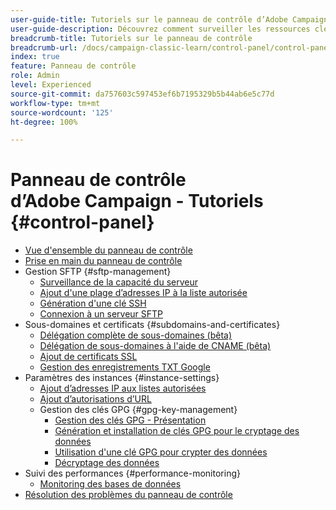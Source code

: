 ```yaml
---
user-guide-title: Tutoriels sur le panneau de contrôle d’Adobe Campaign
user-guide-description: Découvrez comment surveiller les ressources clés de vos instances Adobe Campaign et effectuer des tâches administratives dans le panneau de contrôle.
breadcrumb-title: Tutoriels sur le panneau de contrôle
breadcrumb-url: /docs/campaign-classic-learn/control-panel/control-panel-overview.html
index: true
feature: Panneau de contrôle
role: Admin
level: Experienced
source-git-commit: da757603c597453ef6b7195329b5b44ab6e5c77d
workflow-type: tm+mt
source-wordcount: '125'
ht-degree: 100%

---
```



# Panneau de contrôle d’Adobe Campaign - Tutoriels {#control-panel}

+ [Vue d&#39;ensemble du panneau de contrôle](/help/control-panel-tutorials/control-panel-overview.md)
+ [Prise en main du panneau de contrôle](/help/control-panel-tutorials/getting-started-with-the-control-panel.md)
+ Gestion SFTP {#sftp-management}
   + [Surveillance de la capacité du serveur](/help/control-panel-tutorials/sftp-management/monitoring-server-capacity.md)
   + [Ajout d&#39;une plage d’adresses IP à la liste autorisée](/help/control-panel-tutorials/sftp-management/adding-ip-range-to-allow-list.md)
   + [Génération d&#39;une clé SSH](/help/control-panel-tutorials/sftp-management/generate-ssh-key.md)
   + [Connexion à un serveur SFTP](/help/control-panel-tutorials/sftp-management/connect-to-sftp-server.md)
+ Sous-domaines et certificats {#subdomains-and-certificates}
   + [Délégation complète de sous-domaines (bêta)](/help/control-panel-tutorials/subdomains-and-certificates/subdomain-delegation.md)
   + [Délégation de sous-domaines à l&#39;aide de CNAME (bêta)](/help/control-panel-tutorials/subdomains-and-certificates/delegating-subdomains-using-cname.md)
   + [Ajout de certificats SSL](/help/control-panel-tutorials/subdomains-and-certificates/adding-ssl-certificates.md)
   + [Gestion des enregistrements TXT Google](/help/control-panel-tutorials/subdomains-and-certificates/google-txt-record-management.md)
+ Paramètres des instances {#instance-settings}
   + [Ajout d’adresses IP aux listes autorisées](/help/control-panel-tutorials/instance-settings/ip-allow-listing.md)
   + [Ajout d’autorisations d’URL](/help/control-panel-tutorials/instance-settings/adding-url-permissions.md)
   + Gestion des clés GPG {#gpg-key-management}
      + [Gestion des clés GPG - Présentation](/help/control-panel-tutorials/instance-settings/gpg-key-management/gpg-key-management-overview.md)
      + [Génération et installation de clés GPG pour le cryptage des données](/help/control-panel-tutorials/instance-settings/gpg-key-management/generating-and-installing-gpg-keys-for-data-encryption.md)
      + [Utilisation d&#39;une clé GPG pour crypter des données](/help/control-panel-tutorials/instance-settings/gpg-key-management/using-a-gpg-key-to-encrypt-data.md)
      + [Décryptage des données](/help/control-panel-tutorials/instance-settings/gpg-key-management/decrypting-data.md)
+ Suivi des performances {#performance-monitoring}
   + [Monitoring des bases de données](/help/control-panel-tutorials/performance-monitoring/monitoring-databases.md)
+ [Résolution des problèmes du panneau de contrôle](/help/control-panel-tutorials/trouble-shooting.md)
